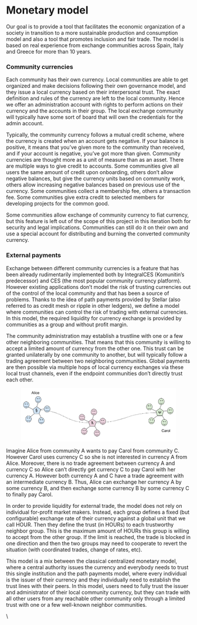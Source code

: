# Monetary model

Our goal is to provide a tool that facilitates the economic organization of a society in transition to a more sustainable production and consumption model and also a tool that promotes inclusion and fair trade. The model is based on real experience from exchange communities across Spain, Italy and Greece for more than 10 years.

### Community currencies

Each community has their own currency. Local communities are able to get organized and make decisions following their own governance model, and they issue a local currency based on their interpersonal trust. The exact definition and rules of the currency are left to the local community. Hence we offer an administration account with rights to perform actions on their currency and the accounts in their group. The local exchange community will typically have some sort of board that will own the credentials for the admin account.

Typically, the community currency follows a mutual credit scheme, where the currency is created when an account gets negative. If your balance is positive, it means that you’ve given more to the community than received, and if your account is negative, you’ve got more than given. Community currencies are thought more as a unit of measure than as an asset. There are multiple ways to give credit to accounts. Some communities give all users the same amount of credit upon onboarding, others don’t allow negative balances, but give the currency units based on community work, others allow increasing negative balances based on previous use of the currency. Some communities collect a membership fee, others a transaction fee. Some communities give extra credit to selected members for developing projects for the common good.

Some communities allow exchange of community currency to fiat currency, but this feature is left out of the scope of this project in this iteration both for security and legal implications. Communities can still do it on their own and use a special account for distributing and burning the converted community currency.

### External payments

Exchange between different community currencies is a feature that has been already rudimentarily implemented both by IntegralCES (Komunitin’s predecessor) and CES (the most popular community currency platform). However existing applications don’t model the risk of trusting currencies out of the control of the local community and that has been a source of problems. Thanks to the idea of path payments provided by Stellar (also referred to as credit mesh or ripple in other ledgers), we define a model where communities can control the risk of trading with external currencies. In this model, the required liquidity for currency exchange is provided by communities as a group and without profit margin.

The community administration may establish a trustline with one or a few other neighboring communities. That means that this community is willing to accept a limited amount of currency from the other one. This trust can be granted unilaterally by one community to another, but will typically follow a trading agreement between two neighboring communities. Global payments are then possible via multiple hops of local currency exchanges via these local trust channels, even if the endpoint communities don’t directly trust each other.

<figure><img src="../.gitbook/assets/Komunitin Stellar integration (1).png" alt=""><figcaption></figcaption></figure>

Imagine Alice from community A wants to pay Carol from community C. However Carol uses currency C so she is not interested in currency A from Alice. Moreover, there is no trade agreement between currency A and currency C so Alice can’t directly get currency C to pay Carol with her currency A. However both currency A and C have a trade agreement with an intermediate currency B. Thus, Alice can exchange her currency A by some currency B, and then exchange some currency B by some currency C to finally pay Carol.

In order to provide liquidity for external trade, the model does not rely on individual for-profit market makers. Instead, each group defines a fixed (but configurable) exchange rate of their currency against a global unit that we call HOUR. Then they define the trust (in HOURs) to each trustworthy neighbor group. This is the maximum amount of HOURs this group is willing to accept from the other group. If the limit is reached, the trade is blocked in one direction and then the two groups may need to cooperate to revert the situation (with coordinated trades, change of rates, etc).

This model is a mix between the classical centralized monetary model, where a central authority issues the currency and everybody needs to trust this single institution and the path payments model, where every individual is the issuer of their currency and they individually need to establish the trust lines with their peers. In this model, users need to fully trust the issuer and administrator of their local community currency, but they can trade with all other users from any reachable other community only through a limited trust with one or a few well-known neighbor communities.



\
